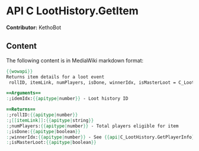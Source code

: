 # API C LootHistory.GetItem

**Contributor:** KethoBot

## Content

The following content is in MediaWiki markdown format:

```mediawiki
{{wowapi}}
Returns item details for a loot event
 rollID, itemLink, numPlayers, isDone, winnerIdx, isMasterLoot = C_LootHistory.GetItem(itemIdx)

==Arguments==
:;idemIdx:{{apitype|number}} - Loot history ID

==Returns==
:;rollID:{{apitype|number}}
:;[[itemLink]]:{{apitype|string}}
:;numPlayers:{{apitype|number}} - Total players eligible for item
:;isDone:{{apitype|boolean}}
:;winnerIdx:{{apitype|number}} - See {{api|C_LootHistory.GetPlayerInfo}}
:;isMasterLoot:{{apitype|boolean}}
```